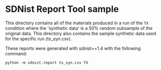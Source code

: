 # SDNist Report Tool sample

This directory contains all of the materials produced in a run of the `TX` condition where the 'synthetic data' is a 50% random subsample of the original data. This directory also contains the sample synthetic data used for the specific run (tx_syn.csv). 

These reports were generated with sdnist==1.4 with the following command:

`python -m sdnist.report tx_syn.csv TX`
